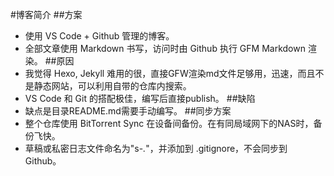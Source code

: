 #博客简介
##方案
- 使用 VS Code + Github 管理的博客。
- 全部文章使用 Markdown 书写，访问时由 Github 执行 GFM Markdown 渲染。
##原因
- 我觉得 Hexo, Jekyll 难用的很，直接GFW渲染md文件足够用，迅速，而且不是静态网站，可以利用自带的仓库内搜索。
- VS Code 和 Git 的搭配极佳，编写后直接publish。
##缺陷
- 缺点是目录README.md需要手动编写。
##同步方案
- 整个仓库使用 BitTorrent Sync 在设备间备份。在有同局域网下的NAS时，备份飞快。
- 草稿或私密日志文件命名为"s-*.*"，并添加到 .gitignore，不会同步到 Github。